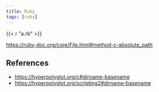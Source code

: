 ```yaml
---
title: Ruby
tags: [ruby]
---
```


{{< r "a.rb" >}}

<https://ruby-doc.org/core/File.html#method-c-absolute_path>

## References

- <https://hyperpolyglot.org/c#dirname-basename>
- <https://hyperpolyglot.org/scripting2#dirname-basename>
